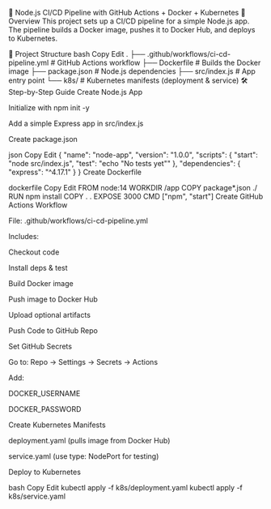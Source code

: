🚀 Node.js CI/CD Pipeline with GitHub Actions + Docker + Kubernetes
🔧 Overview
This project sets up a CI/CD pipeline for a simple Node.js app. The pipeline builds a Docker image, pushes it to Docker Hub, and deploys to Kubernetes.

📁 Project Structure
bash
Copy
Edit
.
├── .github/workflows/ci-cd-pipeline.yml  # GitHub Actions workflow
├── Dockerfile                            # Builds the Docker image
├── package.json                          # Node.js dependencies
├── src/index.js                          # App entry point
└── k8s/                                  # Kubernetes manifests (deployment & service)
🛠️ Step-by-Step Guide
Create Node.js App

Initialize with npm init -y

Add a simple Express app in src/index.js

Create package.json

json
Copy
Edit
{
  "name": "node-app",
  "version": "1.0.0",
  "scripts": {
    "start": "node src/index.js",
    "test": "echo \"No tests yet\""
  },
  "dependencies": {
    "express": "^4.17.1"
  }
}
Create Dockerfile

dockerfile
Copy
Edit
FROM node:14
WORKDIR /app
COPY package*.json ./
RUN npm install
COPY . .
EXPOSE 3000
CMD ["npm", "start"]
Create GitHub Actions Workflow

File: .github/workflows/ci-cd-pipeline.yml

Includes:

Checkout code

Install deps & test

Build Docker image

Push image to Docker Hub

Upload optional artifacts

Push Code to GitHub Repo

Set GitHub Secrets

Go to: Repo → Settings → Secrets → Actions

Add:

DOCKER_USERNAME

DOCKER_PASSWORD

Create Kubernetes Manifests

deployment.yaml (pulls image from Docker Hub)

service.yaml (use type: NodePort for testing)

Deploy to Kubernetes

bash
Copy
Edit
kubectl apply -f k8s/deployment.yaml
kubectl apply -f k8s/service.yaml